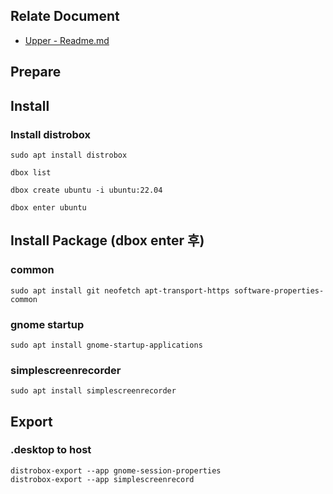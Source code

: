 ## Relate Document
- [Upper - Readme.md](readme.md)

## Prepare

## Install 

### Install distrobox
```
sudo apt install distrobox

dbox list

dbox create ubuntu -i ubuntu:22.04

dbox enter ubuntu
```

## Install Package (dbox enter 후)

### common 
```
sudo apt install git neofetch apt-transport-https software-properties-common
```

### gnome startup
```
sudo apt install gnome-startup-applications
```

### simplescreenrecorder
```
sudo apt install simplescreenrecorder
```

## Export
### .desktop to host 
```
distrobox-export --app gnome-session-properties
distrobox-export --app simplescreenrecord
```